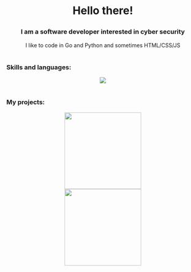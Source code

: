 # **<p align="center">Hello there!</p>**
<h3 align="center">I am a software developer interested in cyber security</h3>
<p align="center">I like to code in Go and Python and sometimes HTML/CSS/JS</p>

#

<h3 align="left">Skills and languages:</h3>
<p align="center">
  <a href="https://skillicons.dev">
    <img src="https://skillicons.dev/icons?i=golang,python,html,css,js,vscode,vim,git,github,linux,docker&perline=5" />
  </a>
</p>


#
<!--
<h3>Stats:</h3>


<p align="center">
  <a href="https://github.com/adzsx">
    <img width="500px" src="https://github-readme-stats.vercel.app/api?username=adzsx&show_icons=true&theme=transparent&hide_border=true"/>
  </a>

  <a href="https://github.com/adzsx">
    <img width="250px" src="https://github-readme-stats.vercel.app/api/top-langs/?username=adzsx&langs_count=5&hide_border=true&theme=transparent" />
  </a>
  
  <a href="https://github.com/adzsx">
    <img width="750px" src="http://github-profile-summary-cards.vercel.app/api/cards/profile-details?username=adzsx&theme=transparent" />
  </a>
  
</p>
-->

<h3 align="left">My projects:</h3>

<p align="center">
  <a href="https://github.com/adzsx/gwire">
    <img src="https://github.com/adzsx/gwire/blob/main/img/gwire-banner.png" height="200px">
  </a>
<br>
  <a href="https://github.com/adzsx/xcrack">
    <img src="https://github.com/adzsx/XCrack/blob/main/img/xcrack-banner.png" height="200px">
  </a>
</p>
